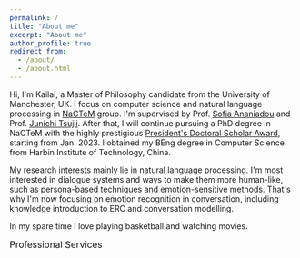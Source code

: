 ```yaml
---
permalink: /
title: "About me"
excerpt: "About me"
author_profile: true
redirect_from: 
  - /about/
  - /about.html
---
```


Hi, I'm Kailai, a Master of Philosophy candidate from the University of Manchester, UK. I focus on computer science and natural language processing in [NaCTeM](http://nactem.ac.uk/) group. I'm supervised by Prof. [Sofia Ananiadou](https://www.research.manchester.ac.uk/portal/sophia.ananiadou.html) and Prof. [Junichi Tsujii](http://www.nactem.ac.uk/profile.php?member=jtsujii). After that, I will continue pursuing a PhD degree in NaCTeM with the highly prestigious [President's Doctoral Scholar Award](https://www.manchester.ac.uk/study/postgraduate-research/funding/presidents-doctoral-scholar-award/), starting from Jan. 2023. I obtained my BEng degree in Computer Science from Harbin Institute of Technology, China.

My research interests mainly lie in natural language processing. I'm most interested in dialogue systems and ways to make them more human-like, such as persona-based techniques and emotion-sensitive methods. That's why I'm now focusing on emotion recognition in conversation, including knowledge introduction to ERC and conversation modelling.

In my spare time I love playing basketball and watching movies.

<font size=3>Professional Services</font>
